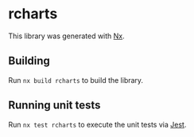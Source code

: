 # rcharts

This library was generated with [Nx](https://nx.dev).

## Building

Run `nx build rcharts` to build the library.

## Running unit tests

Run `nx test rcharts` to execute the unit tests via [Jest](https://jestjs.io).
